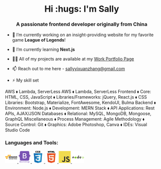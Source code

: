 
<h1 align="center">Hi :hugs: I'm Sally</h1>
<h3 align="center">A passionate frontend developer originally from China</h3>

- 🔭 I’m currently working on an insight-providing website for my favorite game **League of Legends**!

- 🌱 I’m currently learning **Next.js**

- 👨‍💻 All of my projects are available at my [Work Portfolio Page](https://banbanleelee.github.io/WorkPortfolio/)

- 📫 Reach out to me here - sallyyixuanzhang@gmail.com

- ⚡ My skill set

AWS
⬧ Lambda, ServerLess
AWS
⬧   Lambda, ServerLess
Frontend
⬧   Core: HTML, CSS, JavaScript
⬧   Libraries/Frameworks: jQuery, React.js
⬧   CSS Libraries: Bootstrap, Materialize, FontAwesome, KendoUI, Bulma
Backend
⬧   Environment: Node.js
⬧   Development: MERN Stack
⬧   API Applications: Rest APIs, AJAX/JSON
Databases
⬧   Relational: MySQL, MongoDB, Mongoose, GraphQL
Miscellaneous
⬧   Process Management: Agile Methodology
⬧   Source Control: Git
⬧   Graphics: Adobe Photoshop, Canva
⬧   IDEs: Visual Studio Code

<h3 align="left">Languages and Tools:</h3>
<p align="left"> <a href="https://aws.amazon.com" target="_blank" rel="noreferrer"> <img src="https://raw.githubusercontent.com/devicons/devicon/master/icons/amazonwebservices/amazonwebservices-original-wordmark.svg" alt="aws" width="40" height="40"/> </a> <a href="https://getbootstrap.com" target="_blank" rel="noreferrer"> <img src="https://raw.githubusercontent.com/devicons/devicon/master/icons/bootstrap/bootstrap-plain-wordmark.svg" alt="bootstrap" width="40" height="40"/> </a> <a href="https://www.w3schools.com/css/" target="_blank" rel="noreferrer"> <img src="https://raw.githubusercontent.com/devicons/devicon/master/icons/css3/css3-original-wordmark.svg" alt="css3" width="40" height="40"/> </a> <a href="https://www.w3.org/html/" target="_blank" rel="noreferrer"> <img src="https://raw.githubusercontent.com/devicons/devicon/master/icons/html5/html5-original-wordmark.svg" alt="html5" width="40" height="40"/> </a> <a href="https://developer.mozilla.org/en-US/docs/Web/JavaScript" target="_blank" rel="noreferrer"> <img src="https://raw.githubusercontent.com/devicons/devicon/master/icons/javascript/javascript-original.svg" alt="javascript" width="40" height="40"/> </a> <a href="https://nodejs.org" target="_blank" rel="noreferrer"> <img src="https://raw.githubusercontent.com/devicons/devicon/master/icons/nodejs/nodejs-original-wordmark.svg" alt="nodejs" width="40" height="40"/> </a> </p>

